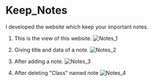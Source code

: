 # Keep_Notes
I developed the website which keep your important notes.

1. This is the view of this website.
![Notes_1](https://user-images.githubusercontent.com/113089119/189344117-60e693d0-4c5d-496f-818b-dca82c4f0cf4.png)

2. Giving title and data of a note.
![Notes_2](https://user-images.githubusercontent.com/113089119/189344206-6a34bd59-36ef-4c96-96fe-3355d87869d7.png)

3. After adding a note.
![Notes_3](https://user-images.githubusercontent.com/113089119/189344221-d9b0b846-f133-45d8-a9ec-fe4345b4004f.png)

4. After deleting "Class" named note
![Notes_4](https://user-images.githubusercontent.com/113089119/189345088-4c31dd13-1856-4dd7-b0fb-52b4d51fc0e4.png)
